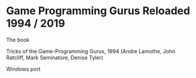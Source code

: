 # Game Programming Gurus Reloaded 1994 / 2019

The book

Tricks of the Game-Programming Gurus, 1994 (Andre Lamothe, John Ratcliff, Mark Seminatore, Denise Tyler)

Windows port
